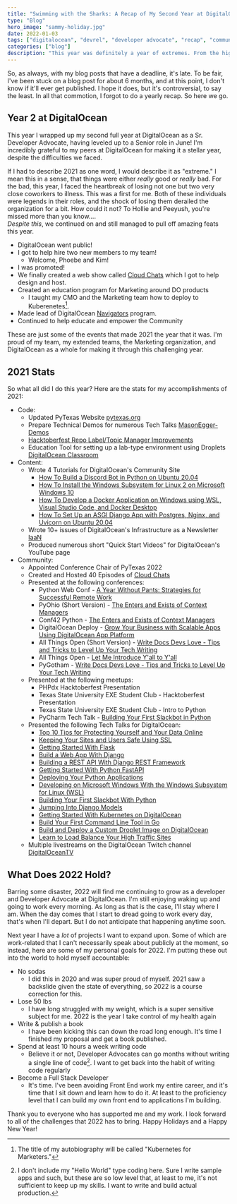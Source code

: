 ```yaml
---
title: "Swimming with the Sharks: A Recap of My Second Year at DigitalOcean"
type: "Blog"
hero_image: "sammy-holiday.jpg"
date: 2022-01-03
tags: ["digitalocean", "devrel", "developer advocate", "recap", "community", "career"]
categories: ["blog"]
description: "This year was definitely a year of extremes. From the highest of highs to the lowest of lows, this year will not be forgotten anytime soon. You know the drill, grab a hot beverage, a blanket, and gather round as I recap the year that was 2021."
---
```


So, as always, with my blog posts that have a deadline, it's late. To be fair, I've been stuck on a blog post for about 6 months, and at this point, I don't know if it'll ever get published. I hope it does, but it's controversial, to say the least. In all that commotion, I forgot to do a yearly recap. So here we go.

## Year 2 at DigitalOcean
This year I wrapped up my second full year at DigitalOcean as a Sr. Developer Advocate, having leveled up to a Senior role in June! I'm incredibly grateful to my peers at DigitalOcean for making it a stellar year, despite the difficulties we faced. 

If I had to describe 2021 as one word, I would describe it as "extreme." I mean this in a sense, that things were either _really_ good or _really_ bad. For the bad, this year, I faced the heartbreak of losing not one but two very close coworkers to illness. This was a first for me. Both of these individuals were legends in their roles, and the shock of losing them derailed the organization for a bit. How could it not? To Hollie and Peeyush, you're missed more than you know....<br> _Despite this_, we continued on and still managed to pull off amazing feats this year. 

* DigitalOcean went public! 
* I got to help hire two new members to my team! 
    * Welcome, Phoebe and Kim!
* I was promoted! 
* We finally created a web show called [Cloud Chats](https://do.co/cloudchats) which I got to help design and host. 
* Created an education program for Marketing around DO products
    * I taught my CMO and the Marketing team how to deploy to Kuberenetes[^1].
* Made lead of DigitalOcean [Navigators](https://do.co/navigators) program.
* Continued to help educate and empower the Community

These are just some of the events that made 2021 the year that it was. I'm proud of my team, my extended teams, the Marketing organization, and DigitalOcean as a whole for making it through this challenging year.

## 2021 Stats
So what all did I do this year? Here are the stats for my accomplishments of 2021:

* Code:
    * Updated PyTexas Website [pytexas.org](https://pytexas.org)
    * Prepare Technical Demos for numerous Tech Talks [MasonEgger-Demos](https://github.com/MasonEgger-Demos)
    * [Hacktoberfest Repo Label/Topic Manager Improvements](https://github.com/do-community/hacktoberfest-repo-topic-apply)
    * Education Tool for setting up a lab-type environment using Droplets [DigitalOcean Classroom](https://github.com/MasonEgger/digitalocean-classroom)
* Content:
    * Wrote 4 Tutorials for DigitalOcean's Community Site
        * [How To Build a Discord Bot in Python on Ubuntu 20.04](https://www.digitalocean.com/community/tutorials/how-to-build-a-discord-bot-in-python-on-ubuntu-20-04)
        * [How To Install the Windows Subsystem for Linux 2 on Microsoft Windows 10](https://www.digitalocean.com/community/tutorials/how-to-install-the-windows-subsystem-for-linux-2-on-microsoft-windows-10)
        * [How To Develop a Docker Application on Windows using WSL, Visual Studio Code, and Docker Desktop](https://www.digitalocean.com/community/tutorials/how-to-develop-a-docker-application-on-windows-using-wsl-visual-studio-code-and-docker-desktop)
        * [How To Set Up an ASGI Django App with Postgres, Nginx, and Uvicorn on Ubuntu 20.04](https://www.digitalocean.com/community/tutorials/how-to-set-up-an-asgi-django-app-with-postgres-nginx-and-uvicorn-on-ubuntu-20-04)
    * Wrote 10+ issues of DigitalOcean's Infrastructure as a Newsletter [IaaN](https://www.digitalocean.com/community/newsletter)
    * Produced numerous short "Quick Start Videos" for DigitalOcean's YouTube page
* Community:
    * Appointed Conference Chair of PyTexas 2022
    * Created and Hosted 40 Episodes of [Cloud Chats](https://www.digitalocean.com/community/pages/cloud-chats)
    * Presented at the following conferences:
        * Python Web Conf - [A Year Without Pants: Strategies for Successful Remote Work](https://www.youtube.com/watch?v=auXm66gZ9JI)
        * PyOhio (Short Version) - [The Enters and Exists of Context Managers](https://www.youtube.com/watch?v=rcs6W5EHJS8)
        * Conf42 Python - [The Enters and Exists of Context Managers](https://www.youtube.com/watch?v=py7GXsgycUs&t=2s)
        * DigitalOcean Deploy - [Grow Your Business with Scalable Apps Using DigitalOcean App Platform](https://www.digitalocean.com/community/tech_talks/grow-your-business-with-scalable-apps-using-digitalocean-app-platform)
        * All Things Open (Short Version) - [Write Docs Devs Love - Tips and Tricks to Level Up Your Tech Writing](https://www.youtube.com/watch?v=he0FD8DoDmU)
        * All Things Open - [Let Me Introduce Y'all to Y'all](https://www.youtube.com/watch?v=MewSOTTlBkk&t=1s)
        * PyGotham - [Write Docs Devs Love - Tips and Tricks to Level Up Your Tech Writing](https://www.youtube.com/watch?v=-4JwlAI-1L0)
    * Presented at the following meetups:
        * PHPdx Hacktoberfest Presentation
        * Texas State University EXE Student Club - Hacktoberfest Presentation
        * Texas State University EXE Student Club - Intro to Python
        * PyCharm Tech Talk - [Building Your First Slackbot in Python](https://www.youtube.com/watch?v=2X8SrKL7E9A)
    * Presented the following Tech Talks for DigitalOcean:
        * [Top 10 Tips for Protecting Yourself and Your Data Online](https://www.digitalocean.com/community/tech_talks/top-10-tips-for-protecting-yourself-and-your-data)
        * [Keeping Your Sites and Users Safe Using SSL](https://www.digitalocean.com/community/tech_talks/keeping-your-sites-and-users-safe-using-ssl)
        * [Getting Started With Flask](https://www.digitalocean.com/community/tech_talks/getting-started-with-flask)
        * [Build a Web App With Django](https://www.digitalocean.com/community/tech_talks/build-a-web-app-with-django)
        * [Building a REST API With Django REST Framework](https://www.digitalocean.com/community/tech_talks/building-a-rest-api-with-django-rest-framework)
        * [Getting Started With Python FastAPI](https://www.digitalocean.com/community/tech_talks/getting-started-with-python-fastapi)
        * [Deploying Your Python Applications](https://www.digitalocean.com/community/tech_talks/deploying-your-python-applications)
        * [Developing on Microsoft Windows With the Windows Subsystem for Linux (WSL)](https://www.digitalocean.com/community/tech_talks/developing-on-windows-with-the-wsl)
        * [Building Your First Slackbot With Python](https://www.digitalocean.com/community/tech_talks/building-your-first-slackbot-with-python)
        * [Jumping Into Django Models](https://www.digitalocean.com/community/tech_talks/jumping-into-django-models)
        * [Getting Started With Kubernetes on DigitalOcean](https://www.digitalocean.com/community/tech_talks/getting-started-with-kubernetes-on-digitalocean)
        * [Build Your First Command Line Tool in Go](https://www.digitalocean.com/community/tech_talks/build-your-first-command-line-tool-in-go)
        * [Build and Deploy a Custom Droplet Image on DigitalOcean](https://www.digitalocean.com/community/tech_talks/build-and-deploy-a-custom-droplet-image-on-digitalocean)
        * [Learn to Load Balance Your High Traffic Sites](https://www.digitalocean.com/community/tech_talks/getting-started-with-load-balancers)
    * Multiple livestreams on the DigitalOcean Twitch channel [DigitalOceanTV](https://twitch.tv/digitaloceantv)

## What Does 2022 Hold?
Barring some disaster, 2022 will find me continuing to grow as a developer and Developer Advocate at DigitalOcean. I'm still enjoying waking up and going to work every morning. As long as that is the case, I'll stay where I am. When the day comes that I start to dread going to work every day, that's when I'll depart. But I do not anticipate that happening anytime soon.

Next year I have a _lot_ of projects I want to expand upon. Some of which are work-related that I can't necessarily speak about publicly at the moment, so instead, here are some of my personal goals for 2022. I'm putting these out into the world to hold myself accountable:

* No sodas
    * I did this in 2020 and was super proud of myself. 2021 saw a backslide given the state of everything, so 2022 is a course correction for this.
* Lose 50 lbs
    * I have long struggled with my weight, which is a super sensitive subject for me. 2022 is the year I take control of my health again
* Write & publish a book
    * I have been kicking this can down the road long enough. It's time I finished my proposal and get a book published.
* Spend at least 10 hours a week writing code
    * Believe it or not, Developer Advocates can go months without writing a single line of code[^2]. I want to get back into the habit of writing code regularly
* Become a Full Stack Developer
    * It's time. I've been avoiding Front End work my entire career, and it's time that I sit down and learn how to do it. At least to the proficiency level that I can build my own front end to applications I'm building.

Thank you to everyone who has supported me and my work. I look forward to all of the challenges that 2022 has to bring. Happy Holidays and a Happy New Year!

[^1]: The title of my autobiography will be called "Kubernetes for Marketers."

[^2]: I don't include my "Hello World" type coding here. Sure I write sample apps and such, but these are so low level that, at least to me, it's not sufficient to keep up my skills. I want to write and build actual production.